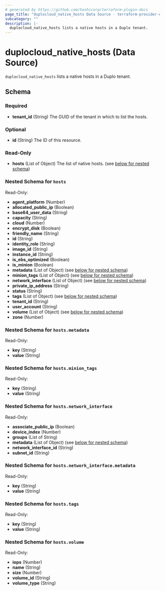 ```yaml
---
# generated by https://github.com/hashicorp/terraform-plugin-docs
page_title: "duplocloud_native_hosts Data Source - terraform-provider-duplocloud"
subcategory: ""
description: |-
  duplocloud_native_hosts lists a native hosts in a Duplo tenant.
---
```


# duplocloud_native_hosts (Data Source)

`duplocloud_native_hosts` lists a native hosts in a Duplo tenant.



<!-- schema generated by tfplugindocs -->
## Schema

### Required

- **tenant_id** (String) The GUID of the tenant in which to list the hosts.

### Optional

- **id** (String) The ID of this resource.

### Read-Only

- **hosts** (List of Object) The list of native hosts. (see [below for nested schema](#nestedatt--hosts))

<a id="nestedatt--hosts"></a>
### Nested Schema for `hosts`

Read-Only:

- **agent_platform** (Number)
- **allocated_public_ip** (Boolean)
- **base64_user_data** (String)
- **capacity** (String)
- **cloud** (Number)
- **encrypt_disk** (Boolean)
- **friendly_name** (String)
- **id** (String)
- **identity_role** (String)
- **image_id** (String)
- **instance_id** (String)
- **is_ebs_optimized** (Boolean)
- **is_minion** (Boolean)
- **metadata** (List of Object) (see [below for nested schema](#nestedobjatt--hosts--metadata))
- **minion_tags** (List of Object) (see [below for nested schema](#nestedobjatt--hosts--minion_tags))
- **network_interface** (List of Object) (see [below for nested schema](#nestedobjatt--hosts--network_interface))
- **private_ip_address** (String)
- **status** (String)
- **tags** (List of Object) (see [below for nested schema](#nestedobjatt--hosts--tags))
- **tenant_id** (String)
- **user_account** (String)
- **volume** (List of Object) (see [below for nested schema](#nestedobjatt--hosts--volume))
- **zone** (Number)

<a id="nestedobjatt--hosts--metadata"></a>
### Nested Schema for `hosts.metadata`

Read-Only:

- **key** (String)
- **value** (String)


<a id="nestedobjatt--hosts--minion_tags"></a>
### Nested Schema for `hosts.minion_tags`

Read-Only:

- **key** (String)
- **value** (String)


<a id="nestedobjatt--hosts--network_interface"></a>
### Nested Schema for `hosts.network_interface`

Read-Only:

- **associate_public_ip** (Boolean)
- **device_index** (Number)
- **groups** (List of String)
- **metadata** (List of Object) (see [below for nested schema](#nestedobjatt--hosts--network_interface--metadata))
- **network_interface_id** (String)
- **subnet_id** (String)

<a id="nestedobjatt--hosts--network_interface--metadata"></a>
### Nested Schema for `hosts.network_interface.metadata`

Read-Only:

- **key** (String)
- **value** (String)



<a id="nestedobjatt--hosts--tags"></a>
### Nested Schema for `hosts.tags`

Read-Only:

- **key** (String)
- **value** (String)


<a id="nestedobjatt--hosts--volume"></a>
### Nested Schema for `hosts.volume`

Read-Only:

- **iops** (Number)
- **name** (String)
- **size** (Number)
- **volume_id** (String)
- **volume_type** (String)


